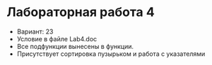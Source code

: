 # Лабораторная работа 4

- Вариант: 23
- Условие в файле Lab4.doc
- Все подфункции вынесены в функции. 
- Присутствует сортировка пузырьком и работа с указателями
